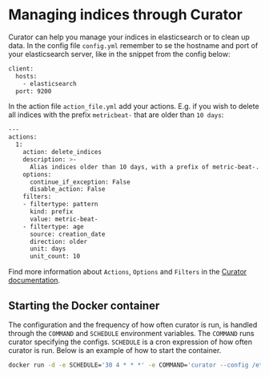 # Managing indices through Curator


Curator can help you manage your indices in elasticsearch or to clean up data. In the config file `config.yml` remember to se the hostname and port of your elasticsearch server, like in the snippet from the config below:

```bash
client:
  hosts:
    - elasticsearch
  port: 9200
```

In the action file `action_file.yml` add your actions. E.g. if you wish to delete all indices with the prefix `metricbeat-` that are older than `10 days`:

```bash
---
actions:
  1:
    action: delete_indices
    description: >-
      Alias indices older than 10 days, with a prefix of metric-beat-.
    options:
      continue_if_exception: False
      disable_action: False
    filters:
    - filtertype: pattern
      kind: prefix
      value: metric-beat-
    - filtertype: age
      source: creation_date
      direction: older
      unit: days
      unit_count: 10
```

Find more information about `Actions`, `Options` and `Filters` in the [Curator documentation](https://www.elastic.co/guide/en/elasticsearch/client/curator/5.0/about.html).

## Starting the Docker container

The configuration and the frequency of how often curator is run, is handled through the `COMMAND` and `SCHEDULE` environment variables. The `COMMAND` runs curator specifying the configs. `SCHEDULE` is a cron expression of how often curator is run. Below is an example of how to start the container.

```bash
docker run -d -e SCHEDULE='30 4 * * *' -e COMMAND='curator --config /etc/curator/config.yml  /etc/curator/action_file.yml' --network=<name_of_network> --link <name_of_elasticsearch_container>:elasticsearch robinaa/elasticsearch-curator-docker:latest
```
